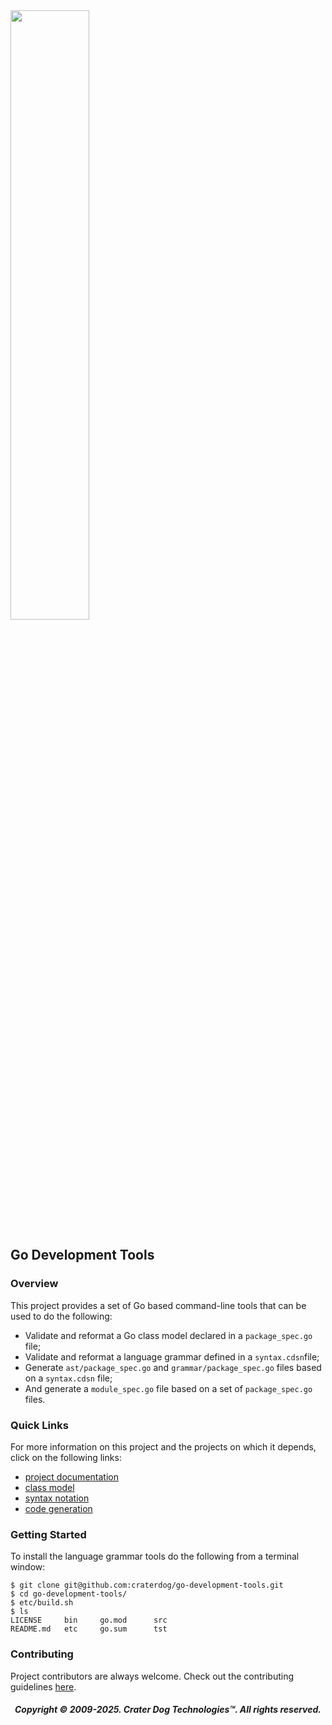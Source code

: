 <img src="https://craterdog.com/images/CraterDog.png" width="50%">

## Go Development Tools

### Overview
This project provides a set of Go based command-line tools that can be used to
do the following:
 * Validate and reformat a Go class model declared in a `package_spec.go` file;
 * Validate and reformat a language grammar defined in a `syntax.cdsn`file;
 * Generate `ast/package_spec.go` and `grammar/package_spec.go` files based on a `syntax.cdsn`
   file;
 * And generate a `module_spec.go` file based on a set of `package_spec.go` files.

### Quick Links
For more information on this project and the projects on which it depends, click
on the following links:
 * [project documentation](https://github.com/craterdog/go-development-tools/wiki)
 * [class model](https://github.com/craterdog/go-class-model/wiki)
 * [syntax notation](https://github.com/craterdog/go-syntax-notation/wiki)
 * [code generation](https://github.com/craterdog/go-code-generation/wiki)

### Getting Started
To install the language grammar tools do the following from a terminal window:
```
$ git clone git@github.com:craterdog/go-development-tools.git
$ cd go-development-tools/
$ etc/build.sh
$ ls
LICENSE		bin		go.mod		src
README.md	etc		go.sum		tst
```

### Contributing
Project contributors are always welcome. Check out the contributing guidelines
[here](https://github.com/craterdog/go-development-tools/blob/main/.github/CONTRIBUTING.md).

<H5 align="center"> Copyright © 2009-2025. Crater Dog Technologies™. All rights reserved. </H5>
